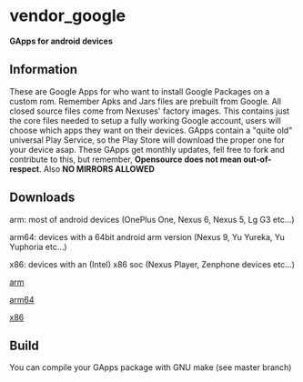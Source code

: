 # vendor_google

**GApps for android devices**


Information
------------------

These are Google Apps for who want to install Google Packages on a custom rom.
Remember Apks and Jars files are prebuilt from Google.
All closed source files come from Nexuses' factory images.
This contains just the core files needed to setup a fully working Google account,
users will choose which apps they want on their devices.
GApps contain a "quite old" universal Play Service, so the Play Store will download the proper one
for your device asap.
These GApps get monthly updates, fell free to fork and contribute to this, but remember,
**Opensource does not mean out-of-respect**.
Also **NO MIRRORS ALLOWED**

Downloads
------------------

arm: most of android devices (OnePlus One, Nexus 6, Nexus 5, Lg G3 etc...)

arm64: devices with a 64bit android arm version (Nexus 9, Yu Yureka, Yu Yuphoria etc...)

x86: devices with an (Intel) x86 soc (Nexus Player, Zenphone devices etc...)


[arm](https://github.com/cgapps/vendor_google/tree/builds/arm)

[arm64](https://github.com/cgapps/vendor_google/tree/builds/arm64)

[x86](https://github.com/cgapps/vendor_google/tree/builds/arm)

Build
-------------------

You can compile your GApps package with GNU make (see master branch)
